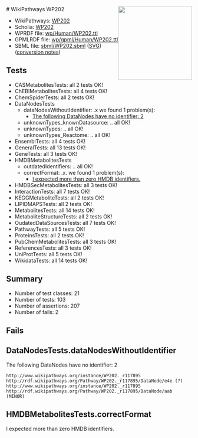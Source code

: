 <img style="float: right; width: 200px" src="../logo.png" />
# WikiPathways WP202

* WikiPathways: [WP202](https://identifiers.org/wikipathways:WP202)
* Scholia: [WP202](https://scholia.toolforge.org/wikipathways/WP202)
* WPRDF file: [wp/Human/WP202.ttl](../wp/Human/WP202.ttl)
* GPMLRDF file: [wp/gpml/Human/WP202.ttl](../wp/gpml/Human/WP202.ttl)
* SBML file: [sbml/WP202.sbml](../sbml/WP202.sbml) ([SVG](../sbml/WP202.svg)) ([conversion notes](../sbml/WP202.txt))

## Tests
* CASMetabolitesTests: all 2 tests OK!
* ChEBIMetabolitesTests: all 4 tests OK!
* ChemSpiderTests: all 2 tests OK!
* DataNodesTests
    * dataNodesWithoutIdentifier: .x we found 1 problem(s):
        * [The following DataNodes have no identifier: 2](#d2d32fa1)
    * unknownTypes_knownDatasource: .. all OK!
    * unknownTypes: .. all OK!
    * unknownTypes_Reactome: .. all OK!
* EnsemblTests: all 4 tests OK!
* GeneralTests: all 13 tests OK!
* GeneTests: all 3 tests OK!
* HMDBMetabolitesTests
    * outdatedIdentifiers: .. all OK!
    * correctFormat: .x. we found 1 problem(s):
        * [I expected more than zero HMDB identifiers.](#ad154c1e)
* HMDBSecMetabolitesTests: all 3 tests OK!
* InteractionTests: all 7 tests OK!
* KEGGMetaboliteTests: all 2 tests OK!
* LIPIDMAPSTests: all 2 tests OK!
* MetabolitesTests: all 14 tests OK!
* MetaboliteStructureTests: all 2 tests OK!
* OudatedDataSourcesTests: all 7 tests OK!
* PathwayTests: all 5 tests OK!
* ProteinsTests: all 2 tests OK!
* PubChemMetabolitesTests: all 3 tests OK!
* ReferencesTests: all 3 tests OK!
* UniProtTests: all 5 tests OK!
* WikidataTests: all 14 tests OK!


## Summary

* Number of test classes: 21
* Number of tests: 103
* Number of assertions: 207
* Number of fails: 2

## Fails

<a name="d2d32fa1" />

## DataNodesTests.dataNodesWithoutIdentifier

The following DataNodes have no identifier: 2
```
http://www.wikipathways.org/instance/WP202._r117895 http://rdf.wikipathways.org/Pathway/WP202._r117895/DataNode/e4e (?)
http://www.wikipathways.org/instance/WP202._r117895 http://rdf.wikipathways.org/Pathway/WP202._r117895/DataNode/aab (MINOR)
```

<a name="ad154c1e" />

## HMDBMetabolitesTests.correctFormat

I expected more than zero HMDB identifiers.
